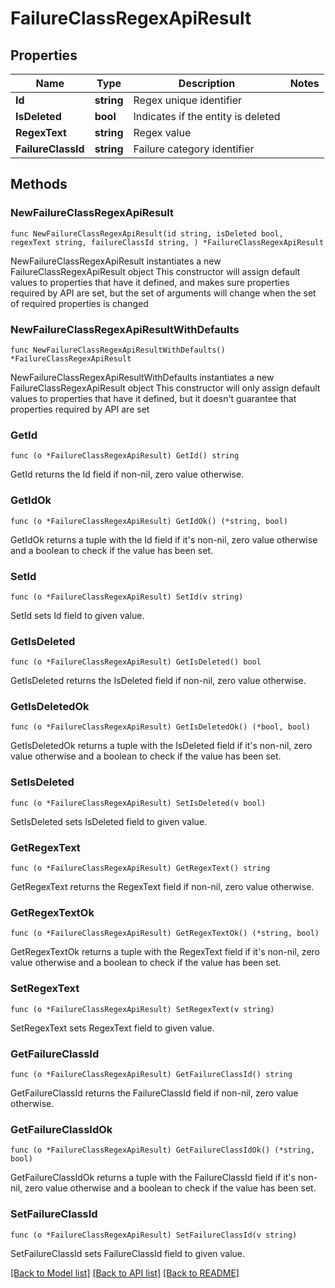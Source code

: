 # FailureClassRegexApiResult

## Properties

Name | Type | Description | Notes
------------ | ------------- | ------------- | -------------
**Id** | **string** | Regex unique identifier | 
**IsDeleted** | **bool** | Indicates if the entity is deleted | 
**RegexText** | **string** | Regex value | 
**FailureClassId** | **string** | Failure category identifier | 

## Methods

### NewFailureClassRegexApiResult

`func NewFailureClassRegexApiResult(id string, isDeleted bool, regexText string, failureClassId string, ) *FailureClassRegexApiResult`

NewFailureClassRegexApiResult instantiates a new FailureClassRegexApiResult object
This constructor will assign default values to properties that have it defined,
and makes sure properties required by API are set, but the set of arguments
will change when the set of required properties is changed

### NewFailureClassRegexApiResultWithDefaults

`func NewFailureClassRegexApiResultWithDefaults() *FailureClassRegexApiResult`

NewFailureClassRegexApiResultWithDefaults instantiates a new FailureClassRegexApiResult object
This constructor will only assign default values to properties that have it defined,
but it doesn't guarantee that properties required by API are set

### GetId

`func (o *FailureClassRegexApiResult) GetId() string`

GetId returns the Id field if non-nil, zero value otherwise.

### GetIdOk

`func (o *FailureClassRegexApiResult) GetIdOk() (*string, bool)`

GetIdOk returns a tuple with the Id field if it's non-nil, zero value otherwise
and a boolean to check if the value has been set.

### SetId

`func (o *FailureClassRegexApiResult) SetId(v string)`

SetId sets Id field to given value.


### GetIsDeleted

`func (o *FailureClassRegexApiResult) GetIsDeleted() bool`

GetIsDeleted returns the IsDeleted field if non-nil, zero value otherwise.

### GetIsDeletedOk

`func (o *FailureClassRegexApiResult) GetIsDeletedOk() (*bool, bool)`

GetIsDeletedOk returns a tuple with the IsDeleted field if it's non-nil, zero value otherwise
and a boolean to check if the value has been set.

### SetIsDeleted

`func (o *FailureClassRegexApiResult) SetIsDeleted(v bool)`

SetIsDeleted sets IsDeleted field to given value.


### GetRegexText

`func (o *FailureClassRegexApiResult) GetRegexText() string`

GetRegexText returns the RegexText field if non-nil, zero value otherwise.

### GetRegexTextOk

`func (o *FailureClassRegexApiResult) GetRegexTextOk() (*string, bool)`

GetRegexTextOk returns a tuple with the RegexText field if it's non-nil, zero value otherwise
and a boolean to check if the value has been set.

### SetRegexText

`func (o *FailureClassRegexApiResult) SetRegexText(v string)`

SetRegexText sets RegexText field to given value.


### GetFailureClassId

`func (o *FailureClassRegexApiResult) GetFailureClassId() string`

GetFailureClassId returns the FailureClassId field if non-nil, zero value otherwise.

### GetFailureClassIdOk

`func (o *FailureClassRegexApiResult) GetFailureClassIdOk() (*string, bool)`

GetFailureClassIdOk returns a tuple with the FailureClassId field if it's non-nil, zero value otherwise
and a boolean to check if the value has been set.

### SetFailureClassId

`func (o *FailureClassRegexApiResult) SetFailureClassId(v string)`

SetFailureClassId sets FailureClassId field to given value.



[[Back to Model list]](../README.md#documentation-for-models) [[Back to API list]](../README.md#documentation-for-api-endpoints) [[Back to README]](../README.md)



